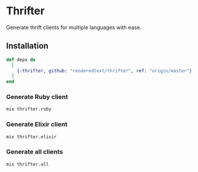 # Thrifter

Generate thrift clients for multiple languages with ease.

## Installation

``` elixir
def deps do
  [
    {:thrifter, github: "renderedtext/thrifter", ref: "origin/master"}
  ]
end
```

### Generate Ruby client

``` bash
mix thrifter.ruby
```

### Generate Elixir client

``` bash
mix thrifter.elixir
```

### Generate all clients

``` bash
mix thrifter.all
```
